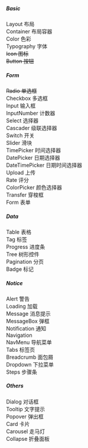 ##### Basic 
Layout 布局  
Container 布局容器  
Color 色彩   
Typography 字体      
~~Icon 图标~~  
~~Button 按钮~~  
##### Form
~~Radio 单选框~~  
Checkbox 多选框   
Input 输入框    
InputNumber 计数器    
Select 选择器    
Cascader 级联选择器    
Switch 开关    
Slider 滑块    
TimePicker 时间选择器    
DatePicker 日期选择器    
DateTimePicker 日期时间选择器    
Upload 上传    
Rate 评分  
ColorPicker 颜色选择器  
Transfer 穿梭框  
Form 表单  
##### Data  
Table 表格  
Tag 标签  
Progress 进度条  
Tree 树形控件  
Pagination 分页  
Badge 标记  
##### Notice  
Alert 警告  
Loading 加载  
Message 消息提示  
MessageBox 弹框  
Notification 通知  
Navigation  
NavMenu 导航菜单  
Tabs 标签页  
Breadcrumb 面包屑  
Dropdown 下拉菜单  
Steps 步骤条  
##### Others  
Dialog 对话框  
Tooltip 文字提示  
Popover 弹出框  
Card 卡片  
Carousel 走马灯  
Collapse 折叠面板  